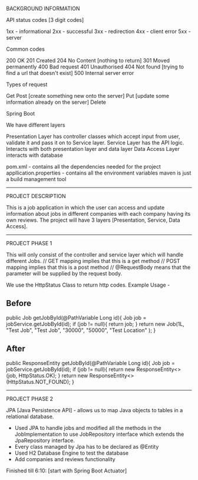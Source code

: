 BACKGROUND INFORMATION

API status codes [3 digit codes]

1xx - informational
2xx - successful
3xx - redirection
4xx - client error
5xx - server

Common codes

200 OK
201 Created
204 No Content [nothing to return]
301 Moved permanently
400 Bad request
401 Unauthorised
404 Not found [trying to find a url that doesn't exist]
500 Internal server error

Types of request

Get
Post [create something new onto the server]
Put [update some information already on the server]
Delete

Spring Boot

We have different layers

Presentation Layer
has controller classes which accept input from user, validate it and pass it on to Service layer.
Service Layer
has the API logic. Interacts with both presentation layer and data layer
Data Access Layer
interacts with database

pom.xml - contains all the dependencies needed for the project
appllication.properties - contains all the environment variables
maven is just a build management tool

------------------------------------------------------------------------------------------------------
PROJECT DESCRIPTION

This is a job application in which the user can access and update information about jobs in different 
companies with each company having its own reviews. The project will have 3 layers [Presentation, Service,
Data Access].

------------------------------------------------------------------------------------------------------
PROJECT PHASE 1

This will only consist of the controller and service layer which will handle different Jobs.
// GET mapping implies that this is a get method
// POST mapping implies that this is a post method
// @RequestBody means that the parameter will be supplied by the request body.

We use the HttpStatus Class to return http codes.
Example Usage -

Before
- 
public Job getJobById(@PathVariable Long id){
Job job = jobService.getJobById(id);
if (job != null){
return job;
}
return new Job(1L, "Test Job", "Test Job", "30000", "50000", "Test Location" );
}

After
-
public ResponseEntity<Job> getJobById(@PathVariable Long id){
Job job = jobService.getJobById(id);
if (job != null){
return new ResponseEntity<>(job, HttpStatus.OK);
}
return new ResponseEntity<>(HttpStatus.NOT_FOUND);
}

------------------------------------------------------------------------------------------------
PROJECT PHASE 2

JPA [Java Persistence API] - allows us to map Java objects to tables in a relational database.
- Used JPA to handle jobs and modified all the methods in the JobImplementation to use JobRepository
interface which extends the JpaRepository interface.
- Every class managed by Jpa has to be declared as @Entity
- Used H2 Database Engine to test the database
- Add companies and reviews functionality

Finished till 6:10: [start with Spring Boot Actuator]


